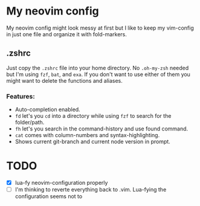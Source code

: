 # My neovim config

My neovim config might look messy at first but I like to keep my vim-config in just one file and organize it with fold-markers.

## .zshrc
Just copy the `.zshrc` file into your home directory. No `.oh-my-zsh` needed but I'm using `fzf`, `bat`, and `exa`. If you don't want to use either of them you might want to delete the functions and aliases.

### Features:
* Auto-completion enabled.
* `fd` let's you `cd` into a directory while using `fzf` to search for the folder/path. 
* `fh` let's you search in the command-history and use found command.
* `cat` comes with column-numbers and syntax-highlighting.
* Shows current git-branch and current node version in prompt.

# TODO
* [x] lua-fy neovim-configuration properly
* [ ] I'm thinking to reverte everything back to .vim. Lua-fying the configuration seems not to 
